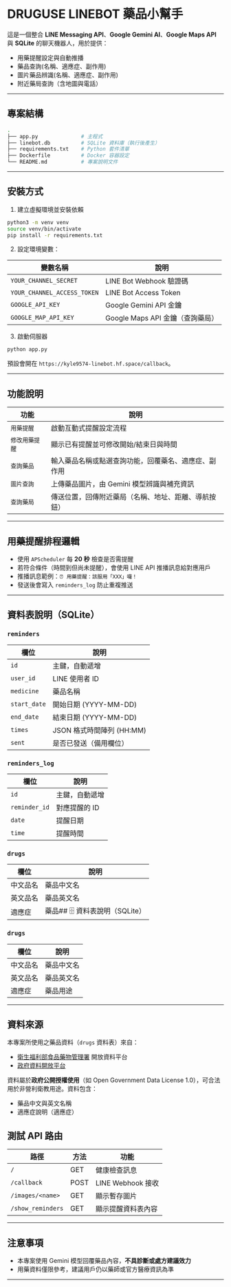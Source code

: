 # DRUGUSE LINEBOT 藥品小幫手

這是一個整合 **LINE Messaging API**、**Google Gemini AI**、**Google Maps API** 與 **SQLite** 的聊天機器人，用於提供：

- 用藥提醒設定與自動推播
- 藥品查詢(名稱、適應症、副作用)
- 圖片藥品辨識(名稱、適應症、副作用)
- 附近藥局查詢（含地圖與電話）

---

## 專案結構

```bash
.
├── app.py              # 主程式
├── linebot.db          # SQLite 資料庫（執行後產生）
├── requirements.txt    # Python 套件清單
├── Dockerfile          # Docker 容器設定
└── README.md           # 專案說明文件
```
---

## 安裝方式

1. 建立虛擬環境並安裝依賴
```bash
python3 -m venv venv
source venv/bin/activate
pip install -r requirements.txt
```

2. 設定環境變數：

| 變數名稱                  | 說明                                 |
|---------------------------|--------------------------------------|
| `YOUR_CHANNEL_SECRET`     | LINE Bot Webhook 驗證碼              |
| `YOUR_CHANNEL_ACCESS_TOKEN` | LINE Bot Access Token             |
| `GOOGLE_API_KEY`          | Google Gemini API 金鑰               |
| `GOOGLE_MAP_API_KEY`      | Google Maps API 金鑰（查詢藥局）     |

3. 啟動伺服器
```bash
python app.py
```

預設會開在 `https://kyle9574-linebot.hf.space/callback`。

---

## 功能說明

| 功能             | 說明                                                                 |
|------------------|----------------------------------------------------------------------|
| `用藥提醒`       | 啟動互動式提醒設定流程                                               |
| `修改用藥提醒`   | 顯示已有提醒並可修改開始/結束日與時間                              |
| `查詢藥品`       | 輸入藥品名稱或點選查詢功能，回覆藥名、適應症、副作用                |
| `圖片查詢`       | 上傳藥品圖片，由 Gemini 模型辨識與補充資訊                          |
| `查詢藥局`       | 傳送位置，回傳附近藥局（名稱、地址、距離、導航按鈕）               |

---

## 用藥提醒排程邏輯

- 使用 `APScheduler` 每 **20 秒** 檢查是否需提醒
- 若符合條件（時間到但尚未提醒），會使用 LINE API 推播訊息給對應用戶
- 推播訊息範例：`⏰ 用藥提醒：該服用「XXX」囉！`
- 發送後會寫入 `reminders_log` 防止重複推送

---

## 資料表說明（SQLite）

### `reminders`
| 欄位         | 說明                       |
|--------------|----------------------------|
| `id`         | 主鍵，自動遞增             |
| `user_id`    | LINE 使用者 ID             |
| `medicine`   | 藥品名稱                   |
| `start_date` | 開始日期 (YYYY-MM-DD)     |
| `end_date`   | 結束日期 (YYYY-MM-DD)     |
| `times`      | JSON 格式時間陣列 (HH:MM) |
| `sent`       | 是否已發送（備用欄位）     |

### `reminders_log`
| 欄位           | 說明                  |
|----------------|-----------------------|
| `id`           | 主鍵，自動遞增        |
| `reminder_id`  | 對應提醒的 ID         |
| `date`         | 提醒日期              |
| `time`         | 提醒時間              |

### `drugs`
| 欄位       | 說明       |
|------------|------------|
| 中文品名   | 藥品中文名 |
| 英文品名   | 藥品英文名 |
| 適應症     | 藥品## 🗄 資料表說明（SQLite）

### `drugs`
| 欄位       | 說明       |
|------------|------------|
| 中文品名   | 藥品中文名 |
| 英文品名   | 藥品英文名 |
| 適應症     | 藥品用途   |

---

## 資料來源

本專案所使用之藥品資料（`drugs` 資料表）來自：

- [衛生福利部食品藥物管理署](https://data.fda.gov.tw/) 開放資料平台
- [政府資料開放平台](https://data.gov.tw/)

資料屬於**政府公開授權使用**（如 Open Government Data License 1.0），可合法用於非營利衛教用途。資料包含：

- 藥品中文與英文名稱
- 適應症說明（適應症）


## 測試 API 路由

| 路徑              | 方法 | 功能               |
|-------------------|------|--------------------|
| `/`               | GET  | 健康檢查訊息       |
| `/callback`       | POST | LINE Webhook 接收  |
| `/images/<name>`  | GET  | 顯示暫存圖片       |
| `/show_reminders` | GET  | 顯示提醒資料表內容 |

---

## 注意事項

- 本專案使用 Gemini 模型回覆藥品內容，**不具診斷或處方建議效力**
- 用藥資料僅限參考，建議用戶仍以藥師或官方醫療資訊為準

---
